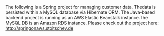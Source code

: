 The following is a Spring project for managing customer data. Thedata is persisted within a MySQL database via Hibernate ORM. The Java-based backend project is running as an AWS Elastic Beanstalk instance.The MySQL DB is an Amazon RDS instance. Please check out the project here: http://springonaws.stoitschev.de
